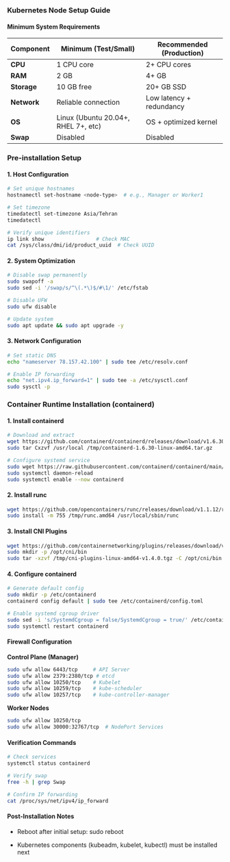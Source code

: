 ### Kubernetes Node Setup Guide

#### Minimum System Requirements

| Component        | Minimum (Test/Small)        | Recommended (Production)     |
|------------------|-----------------------------|------------------------------|
| **CPU**          | 1 CPU core                  | 2+ CPU cores                 |
| **RAM**          | 2 GB                        | 4+ GB                        |
| **Storage**      | 10 GB free                  | 20+ GB SSD                   |
| **Network**      | Reliable connection         | Low latency + redundancy     |
| **OS**           | Linux (Ubuntu 20.04+, RHEL 7+, etc) | OS + optimized kernel        |
| **Swap**         | Disabled                    | Disabled                     |

### Pre-installation Setup

#### 1. Host Configuration

```bash
# Set unique hostnames
hostnamectl set-hostname <node-type>  # e.g., Manager or Worker1

# Set timezone
timedatectl set-timezone Asia/Tehran
timedatectl

# Verify unique identifiers
ip link show                 # Check MAC
cat /sys/class/dmi/id/product_uuid  # Check UUID
```
#### 2. System Optimization

```bash
# Disable swap permanently
sudo swapoff -a
sudo sed -i '/swap/s/^\(.*\)$/#\1/' /etc/fstab

# Disable UFW
sudo ufw disable

# Update system
sudo apt update && sudo apt upgrade -y
```
#### 3. Network Configuration
```bash
# Set static DNS
echo "nameserver 78.157.42.100" | sudo tee /etc/resolv.conf

# Enable IP forwarding
echo "net.ipv4.ip_forward=1" | sudo tee -a /etc/sysctl.conf
sudo sysctl -p
```
### Container Runtime Installation (containerd)

#### 1. Install containerd
```bash
# Download and extract
wget https://github.com/containerd/containerd/releases/download/v1.6.30/containerd-1.6.30-linux-amd64.tar.gz -P /tmp
sudo tar Cxzvf /usr/local /tmp/containerd-1.6.30-linux-amd64.tar.gz

# Configure systemd service
sudo wget https://raw.githubusercontent.com/containerd/containerd/main/containerd.service -O /etc/systemd/system/containerd.service
sudo systemctl daemon-reload
sudo systemctl enable --now containerd
```
#### 2. Install runc
```bash
wget https://github.com/opencontainers/runc/releases/download/v1.1.12/runc.amd64 -P /tmp
sudo install -m 755 /tmp/runc.amd64 /usr/local/sbin/runc
```
#### 3. Install CNI Plugins
```bash
wget https://github.com/containernetworking/plugins/releases/download/v1.4.0/cni-plugins-linux-amd64-v1.4.0.tgz -P /tmp
sudo mkdir -p /opt/cni/bin
sudo tar -xzvf /tmp/cni-plugins-linux-amd64-v1.4.0.tgz -C /opt/cni/bin
```
#### 4. Configure containerd
```bash
# Generate default config
sudo mkdir -p /etc/containerd
containerd config default | sudo tee /etc/containerd/config.toml

# Enable systemd cgroup driver
sudo sed -i 's/SystemdCgroup = false/SystemdCgroup = true/' /etc/containerd/config.toml
sudo systemctl restart containerd
```
#### Firewall Configuration

**Control Plane (Manager)**
```bash
sudo ufw allow 6443/tcp     # API Server
sudo ufw allow 2379:2380/tcp # etcd
sudo ufw allow 10250/tcp    # Kubelet
sudo ufw allow 10259/tcp    # kube-scheduler
sudo ufw allow 10257/tcp    # kube-controller-manager
```
**Worker Nodes**
```bash
sudo ufw allow 10250/tcp
sudo ufw allow 30000:32767/tcp  # NodePort Services
```
#### Verification Commands
```bash
# Check services
systemctl status containerd

# Verify swap
free -h | grep Swap

# Confirm IP forwarding
cat /proc/sys/net/ipv4/ip_forward
```
#### Post-Installation Notes

- Reboot after initial setup: sudo reboot

- Kubernetes components (kubeadm, kubelet, kubectl) must be installed next
